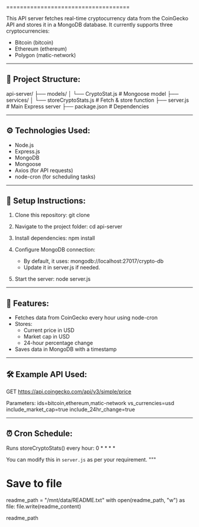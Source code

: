 
====================================

This API server fetches real-time cryptocurrency data from the CoinGecko API 
and stores it in a MongoDB database. It currently supports three cryptocurrencies:
- Bitcoin (bitcoin)
- Ethereum (ethereum)
- Polygon (matic-network)

------------------------------------------------
📁 Project Structure:
------------------------------------------------
api-server/
├── models/
│   └── CryptoStat.js       # Mongoose model
├── services/
│   └── storeCryptoStats.js # Fetch & store function
├── server.js               # Main Express server
├── package.json            # Dependencies

------------------------------------------------
⚙️ Technologies Used:
------------------------------------------------
- Node.js
- Express.js
- MongoDB
- Mongoose
- Axios (for API requests)
- node-cron (for scheduling tasks)

------------------------------------------------
🚀 Setup Instructions:
------------------------------------------------
1. Clone this repository:
   git clone <your-repo-url>

2. Navigate to the project folder:
   cd api-server

3. Install dependencies:
   npm install

4. Configure MongoDB connection:
   - By default, it uses: mongodb://localhost:27017/crypto-db
   - Update it in server.js if needed.

5. Start the server:
   node server.js

------------------------------------------------
📌 Features:
------------------------------------------------
- Fetches data from CoinGecko every hour using node-cron
- Stores:
   - Current price in USD
   - Market cap in USD
   - 24-hour percentage change
- Saves data in MongoDB with a timestamp

------------------------------------------------
🛠 Example API Used:
------------------------------------------------
GET https://api.coingecko.com/api/v3/simple/price

Parameters:
  ids=bitcoin,ethereum,matic-network
  vs_currencies=usd
  include_market_cap=true
  include_24hr_change=true

------------------------------------------------
⏰ Cron Schedule:
------------------------------------------------
Runs storeCryptoStats() every hour:
  0 * * * *

You can modify this in `server.js` as per your requirement.
"""

# Save to file
readme_path = "/mnt/data/README.txt"
with open(readme_path, "w") as file:
    file.write(readme_content)

readme_path
